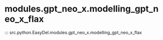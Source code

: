 # modules.gpt_neo_x.modelling_gpt_neo_x_flax
::: src.python.EasyDel.modules.gpt_neo_x.modelling_gpt_neo_x_flax